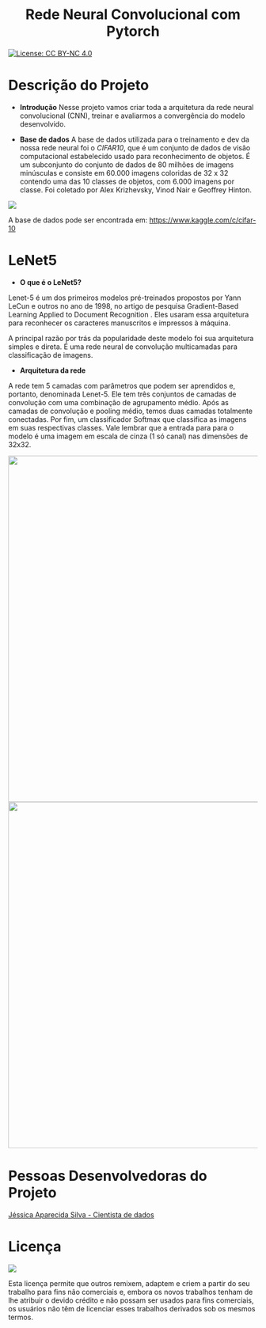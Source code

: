 <h1 align='center'> Rede Neural Convolucional com Pytorch </h1>

[![License: CC BY-NC 4.0](https://licensebuttons.net/l/by-nc/4.0/80x15.png)](https://creativecommons.org/licenses/by-nc/4.0/)

# Descrição do Projeto 

* **Introdução**
Nesse projeto vamos criar toda a arquitetura da rede neural convolucional (CNN), treinar e avaliarmos a convergência do modelo desenvolvido. 

* **Base de dados**
A base de dados utilizada para o treinamento e dev da nossa rede neural foi o *CIFAR10*, que é um conjunto de dados de visão computacional estabelecido usado para reconhecimento de objetos. É um subconjunto do conjunto de dados de 80 milhões de imagens minúsculas e consiste em 60.000 imagens coloridas de 32 x 32 contendo uma das 10 classes de objetos, com 6.000 imagens por classe. Foi coletado por Alex Krizhevsky, Vinod Nair e Geoffrey Hinton.

<img src='https://imgur.com/undefined' widht='700'>

A base de dados pode ser encontrada em: https://www.kaggle.com/c/cifar-10

# LeNet5

* **O que é o LeNet5?**

Lenet-5 é um dos primeiros modelos pré-treinados propostos por Yann LeCun e outros no ano de 1998, no artigo de pesquisa Gradient-Based Learning Applied to Document Recognition . Eles usaram essa arquitetura para reconhecer os caracteres manuscritos e impressos à máquina.

A principal razão por trás da popularidade deste modelo foi sua arquitetura simples e direta. É uma rede neural de convolução multicamadas para classificação de imagens.

* **Arquitetura da rede**

A rede tem 5 camadas com parâmetros que podem ser aprendidos e, portanto, denominada Lenet-5. Ele tem três conjuntos de camadas de convolução com uma combinação de agrupamento médio. Após as camadas de convolução e pooling médio, temos duas camadas totalmente conectadas. Por fim, um classificador Softmax que classifica as imagens em suas respectivas classes. Vale lembrar que a entrada para para o modelo é uma imagem em escala de cinza (1 só canal) nas dimensões de 32x32.

<img src="https://imgur.com/5IRp8aO.jpg" width="700">

<img src='https://imgur.com/j4fh28P.jpg' width='700'>

# Pessoas Desenvolvedoras do Projeto

<a href="https://github.com/jesapsilva">Jéssica Aparecida Silva - Cientista de dados</a>

# Licença

<img src="https://mirrors.creativecommons.org/presskit/buttons/88x31/svg/by-nc.svg" />


Esta licença permite que outros remixem, adaptem e criem a partir do seu trabalho para fins não comerciais e, embora os novos trabalhos tenham de lhe atribuir o devido crédito e não possam ser usados para fins comerciais, os usuários não têm de licenciar esses trabalhos derivados sob os mesmos termos.

